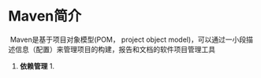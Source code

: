 # Maven简介

​     Maven是基于项目对象模型(POM， project object model)，可以通过一小段描述信息（配置）来管理项目的构建，报告和文档的软件项目管理工具



1. **依赖管理**
   1. 